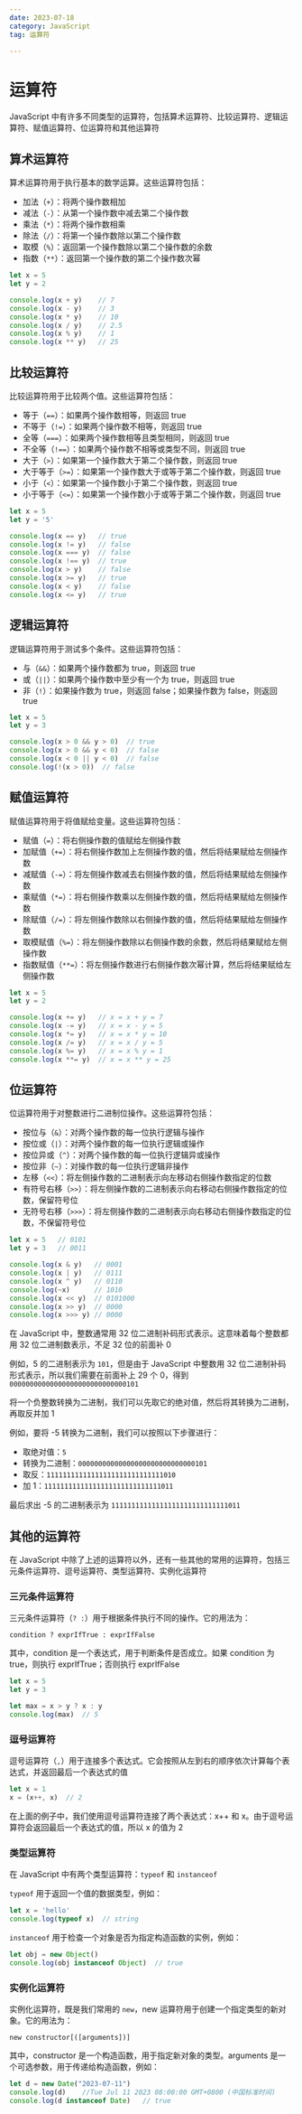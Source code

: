 ```yaml
---
date: 2023-07-18
category: JavaScript
tag: 运算符

---
```



# 运算符

JavaScript 中有许多不同类型的运算符，包括算术运算符、比较运算符、逻辑运算符、赋值运算符、位运算符和其他运算符

## 算术运算符
算术运算符用于执行基本的数学运算。这些运算符包括：
* 加法（`+`）：将两个操作数相加
* 减法（`-`）：从第一个操作数中减去第二个操作数
* 乘法（`*`）：将两个操作数相乘
* 除法（`/`）：将第一个操作数除以第二个操作数
* 取模（`%`）：返回第一个操作数除以第二个操作数的余数
* 指数（`**`）：返回第一个操作数的第二个操作数次幂

```js
let x = 5
let y = 2

console.log(x + y)    // 7
console.log(x - y)    // 3
console.log(x * y)    // 10
console.log(x / y)    // 2.5
console.log(x % y)    // 1
console.log(x ** y)   // 25
```

## 比较运算符
比较运算符用于比较两个值。这些运算符包括：

* 等于（`==`）：如果两个操作数相等，则返回 true
* 不等于（`!=`）：如果两个操作数不相等，则返回 true
* 全等（`===`）：如果两个操作数相等且类型相同，则返回 true
* 不全等（`!==`）：如果两个操作数不相等或类型不同，则返回 true
* 大于（`>`）：如果第一个操作数大于第二个操作数，则返回 true
* 大于等于（`>=`）：如果第一个操作数大于或等于第二个操作数，则返回 true
* 小于（`<`）：如果第一个操作数小于第二个操作数，则返回 true
* 小于等于（`<=`）：如果第一个操作数小于或等于第二个操作数，则返回 true
  
```js
let x = 5
let y = '5'

console.log(x == y)   // true
console.log(x != y)   // false
console.log(x === y)  // false
console.log(x !== y)  // true
console.log(x > y)    // false
console.log(x >= y)   // true
console.log(x < y)    // false
console.log(x <= y)   // true
```


## 逻辑运算符
逻辑运算符用于测试多个条件。这些运算符包括：

* 与（`&&`）：如果两个操作数都为 true，则返回 true
* 或（`||`）：如果两个操作数中至少有一个为 true，则返回 true
* 非（`!`）：如果操作数为 true，则返回 false；如果操作数为 false，则返回 true

```js
let x = 5
let y = 3

console.log(x > 0 && y > 0)  // true
console.log(x > 0 && y < 0)  // false
console.log(x < 0 || y < 0)  // false
console.log(!(x > 0))  // false
```


## 赋值运算符
赋值运算符用于将值赋给变量。这些运算符包括：

* 赋值（`=`）：将右侧操作数的值赋给左侧操作数
* 加赋值（`+=`）：将右侧操作数加上左侧操作数的值，然后将结果赋给左侧操作数
* 减赋值（`-=`）：将左侧操作数减去右侧操作数的值，然后将结果赋给左侧操作数
* 乘赋值（`*=`）：将右侧操作数乘以左侧操作数的值，然后将结果赋给左侧操作数
* 除赋值（`/=`）：将左侧操作数除以右侧操作数的值，然后将结果赋给左侧操作数
* 取模赋值（`%=`）：将左侧操作数除以右侧操作数的余数，然后将结果赋给左侧操作数
* 指数赋值（`**=`）：将左侧操作数进行右侧操作数次幂计算，然后将结果赋给左侧操作数

```js
let x = 5
let y = 2

console.log(x += y)   // x = x + y = 7
console.log(x -= y)   // x = x - y = 5
console.log(x *= y)   // x = x * y = 10
console.log(x /= y)   // x = x / y = 5
console.log(x %= y)   // x = x % y = 1
console.log(x **= y)  // x = x ** y = 25
```
## 位运算符
位运算符用于对整数进行二进制位操作。这些运算符包括：

* 按位与（`&`）：对两个操作数的每一位执行逻辑与操作
* 按位或（`|`）：对两个操作数的每一位执行逻辑或操作
* 按位异或（`^`）：对两个操作数的每一位执行逻辑异或操作
* 按位非（`~`）：对操作数的每一位执行逻辑非操作
* 左移（`<<`）：将左侧操作数的二进制表示向左移动右侧操作数指定的位数
* 有符号右移（`>>`）：将左侧操作数的二进制表示向右移动右侧操作数指定的位数，保留符号位
* 无符号右移（`>>>`）：将左侧操作数的二进制表示向右移动右侧操作数指定的位数，不保留符号位

```js
let x = 5   // 0101
let y = 3   // 0011

console.log(x & y)   // 0001
console.log(x | y)   // 0111
console.log(x ^ y)   // 0110
console.log(~x)      // 1010
console.log(x << y)  // 0101000
console.log(x >> y)  // 0000
console.log(x >>> y) // 0000
```

<Minfo>

在 JavaScript 中，整数通常用 32 位二进制补码形式表示。这意味着每个整数都用 32 位二进制数表示，不足 32 位的前面补 0   
  
例如，5 的二进制表示为 `101`，但是由于 JavaScript 中整数用 32 位二进制补码形式表示，所以我们需要在前面补上 29 个 0，得到 `00000000000000000000000000000101`
  
将一个负整数转换为二进制，我们可以先取它的绝对值，然后将其转换为二进制，再取反并加 1

例如，要将 -5 转换为二进制，我们可以按照以下步骤进行：
* 取绝对值：`5`
* 转换为二进制：`00000000000000000000000000000101`
* 取反：`11111111111111111111111111111010`
* 加 1：`11111111111111111111111111111011`

最后求出 -5 的二进制表示为 `11111111111111111111111111111011`

</Minfo>




## 其他的运算符
在 JavaScript 中除了上述的运算符以外，还有一些其他的常用的运算符，包括三元条件运算符、逗号运算符、类型运算符、实例化运算符
### 三元条件运算符
三元条件运算符（`? :`）用于根据条件执行不同的操作。它的用法为：  
  
```js:no-line-numbers
condition ? exprIfTrue : exprIfFalse
```     
   
其中，condition 是一个表达式，用于判断条件是否成立。如果 condition 为 true，则执行 exprIfTrue；否则执行 exprIfFalse

```js
let x = 5
let y = 3

let max = x > y ? x : y
console.log(max)  // 5
```
### 逗号运算符
逗号运算符（`,`）用于连接多个表达式。它会按照从左到右的顺序依次计算每个表达式，并返回最后一个表达式的值

```js
let x = 1
x = (x++, x)  // 2
```
在上面的例子中，我们使用逗号运算符连接了两个表达式：x++ 和 x。由于逗号运算符会返回最后一个表达式的值，所以 x 的值为 2

### 类型运算符
在 JavaScript 中有两个类型运算符：`typeof` 和 `instanceof`

`typeof` 用于返回一个值的数据类型，例如：

```js
let x = 'hello'
console.log(typeof x)  // string
```

`instanceof` 用于检查一个对象是否为指定构造函数的实例，例如：

```js
let obj = new Object()
console.log(obj instanceof Object)  // true
```
### 实例化运算符
实例化运算符，既是我们常用的 `new`，new 运算符用于创建一个指定类型的新对象。它的用法为：  
  
```js:no-line-numbers
new constructor[([arguments])]
```      
  
其中，constructor 是一个构造函数，用于指定新对象的类型。arguments 是一个可选参数，用于传递给构造函数，例如：

```js
let d = new Date("2023-07-11")
console.log(d)    //Tue Jul 11 2023 08:00:00 GMT+0800 (中国标准时间)
console.log(d instanceof Date)   // true
```

